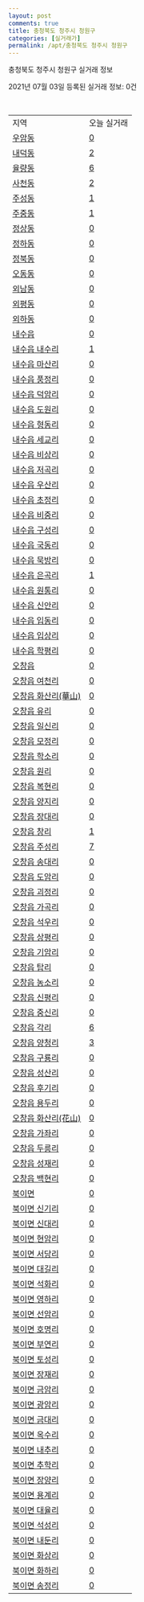 ```yaml
---
layout: post
comments: true
title: 충청북도 청주시 청원구
categories: [실거래가]
permalink: /apt/충청북도 청주시 청원구
---
```


충청북도 청주시 청원구 실거래 정보

2021년 07월 03일 등록된 실거래 정보: 0건

<script type="text/javascript">
  google.charts.load('current', {'packages':['corechart']});
  google.charts.setOnLoadCallback(drawChart);

  function drawChart() {
    var data = google.visualization.arrayToDataTable([['거래일', '매매', '전월세', '전매'], ['20-07', 150, 375, 11], ['20-08', 145, 394, 16], ['20-09', 181, 417, 14], ['20-10', 222, 407, 12], ['20-11', 327, 332, 28], ['20-12', 402, 364, 15], ['21-01', 430, 338, 14], ['21-02', 329, 364, 13], ['21-03', 304, 384, 11], ['21-04', 243, 299, 19], ['21-05', 261, 205, 17], ['21-06', 157, 176, 10]]);

    var options = {
      title: '최근 유형별 거래량 추이',
      legend: { position: 'bottom' }
    };

    var chart = new google.visualization.LineChart(document.getElementById('columnchart_material'));
    chart.draw(data, (options));
  }
</script>

<div id="columnchart_material" style="width: 95%; margin-left: -35px"></div>
<br>
<table class="sortable">
  <tr>
    <td>지역</td>
    <td>오늘 실거래</td>
  </tr>

  
  <tr class="item">
    <td><a href="충청북도 청주시 청원구 우암동">우암동</a></td>
    <td><a href="충청북도 청주시 청원구 우암동">0</a></td>
  </tr>
    

  <tr class="item">
    <td><a href="충청북도 청주시 청원구 내덕동">내덕동</a></td>
    <td><a href="충청북도 청주시 청원구 내덕동">2</a></td>
  </tr>
    

  <tr class="item">
    <td><a href="충청북도 청주시 청원구 율량동">율량동</a></td>
    <td><a href="충청북도 청주시 청원구 율량동">6</a></td>
  </tr>
    

  <tr class="item">
    <td><a href="충청북도 청주시 청원구 사천동">사천동</a></td>
    <td><a href="충청북도 청주시 청원구 사천동">2</a></td>
  </tr>
    

  <tr class="item">
    <td><a href="충청북도 청주시 청원구 주성동">주성동</a></td>
    <td><a href="충청북도 청주시 청원구 주성동">1</a></td>
  </tr>
    

  <tr class="item">
    <td><a href="충청북도 청주시 청원구 주중동">주중동</a></td>
    <td><a href="충청북도 청주시 청원구 주중동">1</a></td>
  </tr>
    

  <tr class="item">
    <td><a href="충청북도 청주시 청원구 정상동">정상동</a></td>
    <td><a href="충청북도 청주시 청원구 정상동">0</a></td>
  </tr>
    

  <tr class="item">
    <td><a href="충청북도 청주시 청원구 정하동">정하동</a></td>
    <td><a href="충청북도 청주시 청원구 정하동">0</a></td>
  </tr>
    

  <tr class="item">
    <td><a href="충청북도 청주시 청원구 정북동">정북동</a></td>
    <td><a href="충청북도 청주시 청원구 정북동">0</a></td>
  </tr>
    

  <tr class="item">
    <td><a href="충청북도 청주시 청원구 오동동">오동동</a></td>
    <td><a href="충청북도 청주시 청원구 오동동">0</a></td>
  </tr>
    

  <tr class="item">
    <td><a href="충청북도 청주시 청원구 외남동">외남동</a></td>
    <td><a href="충청북도 청주시 청원구 외남동">0</a></td>
  </tr>
    

  <tr class="item">
    <td><a href="충청북도 청주시 청원구 외평동">외평동</a></td>
    <td><a href="충청북도 청주시 청원구 외평동">0</a></td>
  </tr>
    

  <tr class="item">
    <td><a href="충청북도 청주시 청원구 외하동">외하동</a></td>
    <td><a href="충청북도 청주시 청원구 외하동">0</a></td>
  </tr>
    

  <tr class="item">
    <td><a href="충청북도 청주시 청원구 내수읍">내수읍</a></td>
    <td><a href="충청북도 청주시 청원구 내수읍">0</a></td>
  </tr>
    

  <tr class="item">
    <td><a href="충청북도 청주시 청원구 내수읍 내수리">내수읍 내수리</a></td>
    <td><a href="충청북도 청주시 청원구 내수읍 내수리">1</a></td>
  </tr>
    

  <tr class="item">
    <td><a href="충청북도 청주시 청원구 내수읍 마산리">내수읍 마산리</a></td>
    <td><a href="충청북도 청주시 청원구 내수읍 마산리">0</a></td>
  </tr>
    

  <tr class="item">
    <td><a href="충청북도 청주시 청원구 내수읍 풍정리">내수읍 풍정리</a></td>
    <td><a href="충청북도 청주시 청원구 내수읍 풍정리">0</a></td>
  </tr>
    

  <tr class="item">
    <td><a href="충청북도 청주시 청원구 내수읍 덕암리">내수읍 덕암리</a></td>
    <td><a href="충청북도 청주시 청원구 내수읍 덕암리">0</a></td>
  </tr>
    

  <tr class="item">
    <td><a href="충청북도 청주시 청원구 내수읍 도원리">내수읍 도원리</a></td>
    <td><a href="충청북도 청주시 청원구 내수읍 도원리">0</a></td>
  </tr>
    

  <tr class="item">
    <td><a href="충청북도 청주시 청원구 내수읍 형동리">내수읍 형동리</a></td>
    <td><a href="충청북도 청주시 청원구 내수읍 형동리">0</a></td>
  </tr>
    

  <tr class="item">
    <td><a href="충청북도 청주시 청원구 내수읍 세교리">내수읍 세교리</a></td>
    <td><a href="충청북도 청주시 청원구 내수읍 세교리">0</a></td>
  </tr>
    

  <tr class="item">
    <td><a href="충청북도 청주시 청원구 내수읍 비상리">내수읍 비상리</a></td>
    <td><a href="충청북도 청주시 청원구 내수읍 비상리">0</a></td>
  </tr>
    

  <tr class="item">
    <td><a href="충청북도 청주시 청원구 내수읍 저곡리">내수읍 저곡리</a></td>
    <td><a href="충청북도 청주시 청원구 내수읍 저곡리">0</a></td>
  </tr>
    

  <tr class="item">
    <td><a href="충청북도 청주시 청원구 내수읍 우산리">내수읍 우산리</a></td>
    <td><a href="충청북도 청주시 청원구 내수읍 우산리">0</a></td>
  </tr>
    

  <tr class="item">
    <td><a href="충청북도 청주시 청원구 내수읍 초정리">내수읍 초정리</a></td>
    <td><a href="충청북도 청주시 청원구 내수읍 초정리">0</a></td>
  </tr>
    

  <tr class="item">
    <td><a href="충청북도 청주시 청원구 내수읍 비중리">내수읍 비중리</a></td>
    <td><a href="충청북도 청주시 청원구 내수읍 비중리">0</a></td>
  </tr>
    

  <tr class="item">
    <td><a href="충청북도 청주시 청원구 내수읍 구성리">내수읍 구성리</a></td>
    <td><a href="충청북도 청주시 청원구 내수읍 구성리">0</a></td>
  </tr>
    

  <tr class="item">
    <td><a href="충청북도 청주시 청원구 내수읍 국동리">내수읍 국동리</a></td>
    <td><a href="충청북도 청주시 청원구 내수읍 국동리">0</a></td>
  </tr>
    

  <tr class="item">
    <td><a href="충청북도 청주시 청원구 내수읍 묵방리">내수읍 묵방리</a></td>
    <td><a href="충청북도 청주시 청원구 내수읍 묵방리">0</a></td>
  </tr>
    

  <tr class="item">
    <td><a href="충청북도 청주시 청원구 내수읍 은곡리">내수읍 은곡리</a></td>
    <td><a href="충청북도 청주시 청원구 내수읍 은곡리">1</a></td>
  </tr>
    

  <tr class="item">
    <td><a href="충청북도 청주시 청원구 내수읍 원통리">내수읍 원통리</a></td>
    <td><a href="충청북도 청주시 청원구 내수읍 원통리">0</a></td>
  </tr>
    

  <tr class="item">
    <td><a href="충청북도 청주시 청원구 내수읍 신안리">내수읍 신안리</a></td>
    <td><a href="충청북도 청주시 청원구 내수읍 신안리">0</a></td>
  </tr>
    

  <tr class="item">
    <td><a href="충청북도 청주시 청원구 내수읍 입동리">내수읍 입동리</a></td>
    <td><a href="충청북도 청주시 청원구 내수읍 입동리">0</a></td>
  </tr>
    

  <tr class="item">
    <td><a href="충청북도 청주시 청원구 내수읍 입상리">내수읍 입상리</a></td>
    <td><a href="충청북도 청주시 청원구 내수읍 입상리">0</a></td>
  </tr>
    

  <tr class="item">
    <td><a href="충청북도 청주시 청원구 내수읍 학평리">내수읍 학평리</a></td>
    <td><a href="충청북도 청주시 청원구 내수읍 학평리">0</a></td>
  </tr>
    

  <tr class="item">
    <td><a href="충청북도 청주시 청원구 오창읍">오창읍</a></td>
    <td><a href="충청북도 청주시 청원구 오창읍">0</a></td>
  </tr>
    

  <tr class="item">
    <td><a href="충청북도 청주시 청원구 오창읍 여천리">오창읍 여천리</a></td>
    <td><a href="충청북도 청주시 청원구 오창읍 여천리">0</a></td>
  </tr>
    

  <tr class="item">
    <td><a href="충청북도 청주시 청원구 오창읍 화산리(華山)">오창읍 화산리(華山)</a></td>
    <td><a href="충청북도 청주시 청원구 오창읍 화산리(華山)">0</a></td>
  </tr>
    

  <tr class="item">
    <td><a href="충청북도 청주시 청원구 오창읍 유리">오창읍 유리</a></td>
    <td><a href="충청북도 청주시 청원구 오창읍 유리">0</a></td>
  </tr>
    

  <tr class="item">
    <td><a href="충청북도 청주시 청원구 오창읍 일신리">오창읍 일신리</a></td>
    <td><a href="충청북도 청주시 청원구 오창읍 일신리">0</a></td>
  </tr>
    

  <tr class="item">
    <td><a href="충청북도 청주시 청원구 오창읍 모정리">오창읍 모정리</a></td>
    <td><a href="충청북도 청주시 청원구 오창읍 모정리">0</a></td>
  </tr>
    

  <tr class="item">
    <td><a href="충청북도 청주시 청원구 오창읍 학소리">오창읍 학소리</a></td>
    <td><a href="충청북도 청주시 청원구 오창읍 학소리">0</a></td>
  </tr>
    

  <tr class="item">
    <td><a href="충청북도 청주시 청원구 오창읍 원리">오창읍 원리</a></td>
    <td><a href="충청북도 청주시 청원구 오창읍 원리">0</a></td>
  </tr>
    

  <tr class="item">
    <td><a href="충청북도 청주시 청원구 오창읍 복현리">오창읍 복현리</a></td>
    <td><a href="충청북도 청주시 청원구 오창읍 복현리">0</a></td>
  </tr>
    

  <tr class="item">
    <td><a href="충청북도 청주시 청원구 오창읍 양지리">오창읍 양지리</a></td>
    <td><a href="충청북도 청주시 청원구 오창읍 양지리">0</a></td>
  </tr>
    

  <tr class="item">
    <td><a href="충청북도 청주시 청원구 오창읍 장대리">오창읍 장대리</a></td>
    <td><a href="충청북도 청주시 청원구 오창읍 장대리">0</a></td>
  </tr>
    

  <tr class="item">
    <td><a href="충청북도 청주시 청원구 오창읍 창리">오창읍 창리</a></td>
    <td><a href="충청북도 청주시 청원구 오창읍 창리">1</a></td>
  </tr>
    

  <tr class="item">
    <td><a href="충청북도 청주시 청원구 오창읍 주성리">오창읍 주성리</a></td>
    <td><a href="충청북도 청주시 청원구 오창읍 주성리">7</a></td>
  </tr>
    

  <tr class="item">
    <td><a href="충청북도 청주시 청원구 오창읍 송대리">오창읍 송대리</a></td>
    <td><a href="충청북도 청주시 청원구 오창읍 송대리">0</a></td>
  </tr>
    

  <tr class="item">
    <td><a href="충청북도 청주시 청원구 오창읍 도암리">오창읍 도암리</a></td>
    <td><a href="충청북도 청주시 청원구 오창읍 도암리">0</a></td>
  </tr>
    

  <tr class="item">
    <td><a href="충청북도 청주시 청원구 오창읍 괴정리">오창읍 괴정리</a></td>
    <td><a href="충청북도 청주시 청원구 오창읍 괴정리">0</a></td>
  </tr>
    

  <tr class="item">
    <td><a href="충청북도 청주시 청원구 오창읍 가곡리">오창읍 가곡리</a></td>
    <td><a href="충청북도 청주시 청원구 오창읍 가곡리">0</a></td>
  </tr>
    

  <tr class="item">
    <td><a href="충청북도 청주시 청원구 오창읍 석우리">오창읍 석우리</a></td>
    <td><a href="충청북도 청주시 청원구 오창읍 석우리">0</a></td>
  </tr>
    

  <tr class="item">
    <td><a href="충청북도 청주시 청원구 오창읍 상평리">오창읍 상평리</a></td>
    <td><a href="충청북도 청주시 청원구 오창읍 상평리">0</a></td>
  </tr>
    

  <tr class="item">
    <td><a href="충청북도 청주시 청원구 오창읍 기암리">오창읍 기암리</a></td>
    <td><a href="충청북도 청주시 청원구 오창읍 기암리">0</a></td>
  </tr>
    

  <tr class="item">
    <td><a href="충청북도 청주시 청원구 오창읍 탑리">오창읍 탑리</a></td>
    <td><a href="충청북도 청주시 청원구 오창읍 탑리">0</a></td>
  </tr>
    

  <tr class="item">
    <td><a href="충청북도 청주시 청원구 오창읍 농소리">오창읍 농소리</a></td>
    <td><a href="충청북도 청주시 청원구 오창읍 농소리">0</a></td>
  </tr>
    

  <tr class="item">
    <td><a href="충청북도 청주시 청원구 오창읍 신평리">오창읍 신평리</a></td>
    <td><a href="충청북도 청주시 청원구 오창읍 신평리">0</a></td>
  </tr>
    

  <tr class="item">
    <td><a href="충청북도 청주시 청원구 오창읍 중신리">오창읍 중신리</a></td>
    <td><a href="충청북도 청주시 청원구 오창읍 중신리">0</a></td>
  </tr>
    

  <tr class="item">
    <td><a href="충청북도 청주시 청원구 오창읍 각리">오창읍 각리</a></td>
    <td><a href="충청북도 청주시 청원구 오창읍 각리">6</a></td>
  </tr>
    

  <tr class="item">
    <td><a href="충청북도 청주시 청원구 오창읍 양청리">오창읍 양청리</a></td>
    <td><a href="충청북도 청주시 청원구 오창읍 양청리">3</a></td>
  </tr>
    

  <tr class="item">
    <td><a href="충청북도 청주시 청원구 오창읍 구룡리">오창읍 구룡리</a></td>
    <td><a href="충청북도 청주시 청원구 오창읍 구룡리">0</a></td>
  </tr>
    

  <tr class="item">
    <td><a href="충청북도 청주시 청원구 오창읍 성산리">오창읍 성산리</a></td>
    <td><a href="충청북도 청주시 청원구 오창읍 성산리">0</a></td>
  </tr>
    

  <tr class="item">
    <td><a href="충청북도 청주시 청원구 오창읍 후기리">오창읍 후기리</a></td>
    <td><a href="충청북도 청주시 청원구 오창읍 후기리">0</a></td>
  </tr>
    

  <tr class="item">
    <td><a href="충청북도 청주시 청원구 오창읍 용두리">오창읍 용두리</a></td>
    <td><a href="충청북도 청주시 청원구 오창읍 용두리">0</a></td>
  </tr>
    

  <tr class="item">
    <td><a href="충청북도 청주시 청원구 오창읍 화산리(花山)">오창읍 화산리(花山)</a></td>
    <td><a href="충청북도 청주시 청원구 오창읍 화산리(花山)">0</a></td>
  </tr>
    

  <tr class="item">
    <td><a href="충청북도 청주시 청원구 오창읍 가좌리">오창읍 가좌리</a></td>
    <td><a href="충청북도 청주시 청원구 오창읍 가좌리">0</a></td>
  </tr>
    

  <tr class="item">
    <td><a href="충청북도 청주시 청원구 오창읍 두릉리">오창읍 두릉리</a></td>
    <td><a href="충청북도 청주시 청원구 오창읍 두릉리">0</a></td>
  </tr>
    

  <tr class="item">
    <td><a href="충청북도 청주시 청원구 오창읍 성재리">오창읍 성재리</a></td>
    <td><a href="충청북도 청주시 청원구 오창읍 성재리">0</a></td>
  </tr>
    

  <tr class="item">
    <td><a href="충청북도 청주시 청원구 오창읍 백현리">오창읍 백현리</a></td>
    <td><a href="충청북도 청주시 청원구 오창읍 백현리">0</a></td>
  </tr>
    

  <tr class="item">
    <td><a href="충청북도 청주시 청원구 북이면">북이면</a></td>
    <td><a href="충청북도 청주시 청원구 북이면">0</a></td>
  </tr>
    

  <tr class="item">
    <td><a href="충청북도 청주시 청원구 북이면 신기리">북이면 신기리</a></td>
    <td><a href="충청북도 청주시 청원구 북이면 신기리">0</a></td>
  </tr>
    

  <tr class="item">
    <td><a href="충청북도 청주시 청원구 북이면 신대리">북이면 신대리</a></td>
    <td><a href="충청북도 청주시 청원구 북이면 신대리">0</a></td>
  </tr>
    

  <tr class="item">
    <td><a href="충청북도 청주시 청원구 북이면 현암리">북이면 현암리</a></td>
    <td><a href="충청북도 청주시 청원구 북이면 현암리">0</a></td>
  </tr>
    

  <tr class="item">
    <td><a href="충청북도 청주시 청원구 북이면 서당리">북이면 서당리</a></td>
    <td><a href="충청북도 청주시 청원구 북이면 서당리">0</a></td>
  </tr>
    

  <tr class="item">
    <td><a href="충청북도 청주시 청원구 북이면 대길리">북이면 대길리</a></td>
    <td><a href="충청북도 청주시 청원구 북이면 대길리">0</a></td>
  </tr>
    

  <tr class="item">
    <td><a href="충청북도 청주시 청원구 북이면 석화리">북이면 석화리</a></td>
    <td><a href="충청북도 청주시 청원구 북이면 석화리">0</a></td>
  </tr>
    

  <tr class="item">
    <td><a href="충청북도 청주시 청원구 북이면 영하리">북이면 영하리</a></td>
    <td><a href="충청북도 청주시 청원구 북이면 영하리">0</a></td>
  </tr>
    

  <tr class="item">
    <td><a href="충청북도 청주시 청원구 북이면 선암리">북이면 선암리</a></td>
    <td><a href="충청북도 청주시 청원구 북이면 선암리">0</a></td>
  </tr>
    

  <tr class="item">
    <td><a href="충청북도 청주시 청원구 북이면 호명리">북이면 호명리</a></td>
    <td><a href="충청북도 청주시 청원구 북이면 호명리">0</a></td>
  </tr>
    

  <tr class="item">
    <td><a href="충청북도 청주시 청원구 북이면 부연리">북이면 부연리</a></td>
    <td><a href="충청북도 청주시 청원구 북이면 부연리">0</a></td>
  </tr>
    

  <tr class="item">
    <td><a href="충청북도 청주시 청원구 북이면 토성리">북이면 토성리</a></td>
    <td><a href="충청북도 청주시 청원구 북이면 토성리">0</a></td>
  </tr>
    

  <tr class="item">
    <td><a href="충청북도 청주시 청원구 북이면 장재리">북이면 장재리</a></td>
    <td><a href="충청북도 청주시 청원구 북이면 장재리">0</a></td>
  </tr>
    

  <tr class="item">
    <td><a href="충청북도 청주시 청원구 북이면 금암리">북이면 금암리</a></td>
    <td><a href="충청북도 청주시 청원구 북이면 금암리">0</a></td>
  </tr>
    

  <tr class="item">
    <td><a href="충청북도 청주시 청원구 북이면 광암리">북이면 광암리</a></td>
    <td><a href="충청북도 청주시 청원구 북이면 광암리">0</a></td>
  </tr>
    

  <tr class="item">
    <td><a href="충청북도 청주시 청원구 북이면 금대리">북이면 금대리</a></td>
    <td><a href="충청북도 청주시 청원구 북이면 금대리">0</a></td>
  </tr>
    

  <tr class="item">
    <td><a href="충청북도 청주시 청원구 북이면 옥수리">북이면 옥수리</a></td>
    <td><a href="충청북도 청주시 청원구 북이면 옥수리">0</a></td>
  </tr>
    

  <tr class="item">
    <td><a href="충청북도 청주시 청원구 북이면 내추리">북이면 내추리</a></td>
    <td><a href="충청북도 청주시 청원구 북이면 내추리">0</a></td>
  </tr>
    

  <tr class="item">
    <td><a href="충청북도 청주시 청원구 북이면 추학리">북이면 추학리</a></td>
    <td><a href="충청북도 청주시 청원구 북이면 추학리">0</a></td>
  </tr>
    

  <tr class="item">
    <td><a href="충청북도 청주시 청원구 북이면 장양리">북이면 장양리</a></td>
    <td><a href="충청북도 청주시 청원구 북이면 장양리">0</a></td>
  </tr>
    

  <tr class="item">
    <td><a href="충청북도 청주시 청원구 북이면 용계리">북이면 용계리</a></td>
    <td><a href="충청북도 청주시 청원구 북이면 용계리">0</a></td>
  </tr>
    

  <tr class="item">
    <td><a href="충청북도 청주시 청원구 북이면 대율리">북이면 대율리</a></td>
    <td><a href="충청북도 청주시 청원구 북이면 대율리">0</a></td>
  </tr>
    

  <tr class="item">
    <td><a href="충청북도 청주시 청원구 북이면 석성리">북이면 석성리</a></td>
    <td><a href="충청북도 청주시 청원구 북이면 석성리">0</a></td>
  </tr>
    

  <tr class="item">
    <td><a href="충청북도 청주시 청원구 북이면 내둔리">북이면 내둔리</a></td>
    <td><a href="충청북도 청주시 청원구 북이면 내둔리">0</a></td>
  </tr>
    

  <tr class="item">
    <td><a href="충청북도 청주시 청원구 북이면 화상리">북이면 화상리</a></td>
    <td><a href="충청북도 청주시 청원구 북이면 화상리">0</a></td>
  </tr>
    

  <tr class="item">
    <td><a href="충청북도 청주시 청원구 북이면 화하리">북이면 화하리</a></td>
    <td><a href="충청북도 청주시 청원구 북이면 화하리">0</a></td>
  </tr>
    

  <tr class="item">
    <td><a href="충청북도 청주시 청원구 북이면 송정리">북이면 송정리</a></td>
    <td><a href="충청북도 청주시 청원구 북이면 송정리">0</a></td>
  </tr>
    


</table>


    